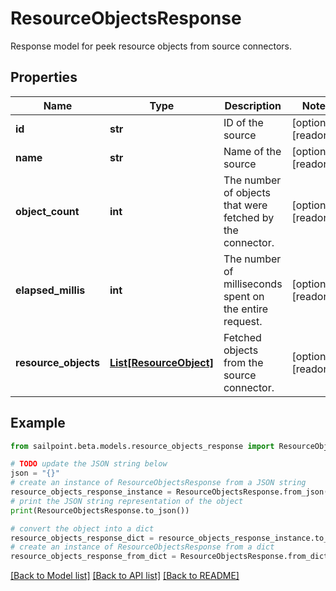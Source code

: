 # ResourceObjectsResponse

Response model for peek resource objects from source connectors.

## Properties

Name | Type | Description | Notes
------------ | ------------- | ------------- | -------------
**id** | **str** | ID of the source | [optional] [readonly] 
**name** | **str** | Name of the source | [optional] [readonly] 
**object_count** | **int** | The number of objects that were fetched by the connector. | [optional] [readonly] 
**elapsed_millis** | **int** | The number of milliseconds spent on the entire request. | [optional] [readonly] 
**resource_objects** | [**List[ResourceObject]**](ResourceObject.md) | Fetched objects from the source connector. | [optional] [readonly] 

## Example

```python
from sailpoint.beta.models.resource_objects_response import ResourceObjectsResponse

# TODO update the JSON string below
json = "{}"
# create an instance of ResourceObjectsResponse from a JSON string
resource_objects_response_instance = ResourceObjectsResponse.from_json(json)
# print the JSON string representation of the object
print(ResourceObjectsResponse.to_json())

# convert the object into a dict
resource_objects_response_dict = resource_objects_response_instance.to_dict()
# create an instance of ResourceObjectsResponse from a dict
resource_objects_response_from_dict = ResourceObjectsResponse.from_dict(resource_objects_response_dict)
```
[[Back to Model list]](../README.md#documentation-for-models) [[Back to API list]](../README.md#documentation-for-api-endpoints) [[Back to README]](../README.md)



